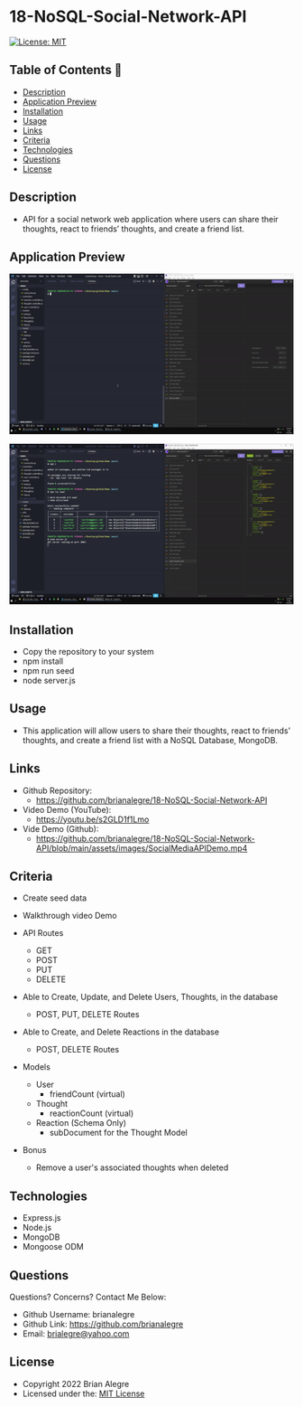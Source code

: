 # 18-NoSQL-Social-Network-API
[![License: MIT](https://img.shields.io/badge/License-MIT-yellow.svg)](https://opensource.org/licenses/MIT)

## Table of Contents 📑
- [Description](#description)
- [Application Preview](#application-preview)
- [Installation](#installation)
- [Usage](#usage)
- [Links](#links)
- [Criteria](#criteria)
- [Technologies](#technologies)
- [Questions](#questions)
- [License](#license)

## Description
- API for a social network web application where users can share their thoughts, react to friends’ thoughts, and create a friend list.

## Application Preview
<p align="left">
    <img alt="Social Media API Demo 1" src="./assets/images/SocialMediaAPIDemoGif1.gif">
</p>

<p align="left">
    <img alt="Social Media API Demo 2" src="./assets/images/SocialMediaAPIDemoGif2.gif">
</p>

## Installation
- Copy the repository to your system
- npm install
- npm run seed
- node server.js

## Usage
- This application will allow users to share their thoughts, react to friends’ thoughts, and create a friend list with a NoSQL Database, MongoDB.

## Links
-   Github Repository:
    - https://github.com/brianalegre/18-NoSQL-Social-Network-API
-   Video Demo (YouTube):
    - https://youtu.be/s2GLD1f1Lmo
-   Vide Demo (Github):
    - https://github.com/brianalegre/18-NoSQL-Social-Network-API/blob/main/assets/images/SocialMediaAPIDemo.mp4

## Criteria
- Create seed data
- Walkthrough video Demo
- API Routes
    - GET
    - POST
    - PUT
    - DELETE
- Able to Create, Update, and Delete Users, Thoughts, in the database
    - POST, PUT, DELETE Routes
- Able to Create, and Delete Reactions in the database
    - POST, DELETE Routes

- Models
    - User
        - friendCount (virtual)
    - Thought
        - reactionCount (virtual)
    - Reaction (Schema Only)
        - subDocument for the Thought Model
    
- Bonus
    - Remove a user's associated thoughts when deleted

## Technologies
- Express.js
- Node.js
- MongoDB
- Mongoose ODM

## Questions
Questions? Concerns?  Contact Me Below:
- Github Username: brianalegre
- Github Link: https://github.com/brianalegre 
- Email: brialegre@yahoo.com

## License
- Copyright 2022 Brian Alegre
- Licensed under the: [MIT License](https://opensource.org/licenses/MIT) 

